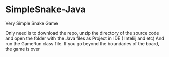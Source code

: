 # SimpleSnake-Java
Very Simple Snake Game

Only need is to download the repo, unzip the directory of the source code and  open the folder with the Java files as Project in IDE ( Inteliij and etc) And run the GameRun class file. 
If you go beyond the boundaries of the board, the game is over


